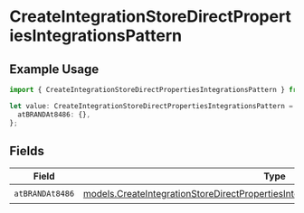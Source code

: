 # CreateIntegrationStoreDirectPropertiesIntegrationsPattern

## Example Usage

```typescript
import { CreateIntegrationStoreDirectPropertiesIntegrationsPattern } from "@vercel/sdk/models/createintegrationstoredirectop.js";

let value: CreateIntegrationStoreDirectPropertiesIntegrationsPattern = {
  atBRANDAt8486: {},
};
```

## Fields

| Field                                                                                                                                                                        | Type                                                                                                                                                                         | Required                                                                                                                                                                     | Description                                                                                                                                                                  |
| ---------------------------------------------------------------------------------------------------------------------------------------------------------------------------- | ---------------------------------------------------------------------------------------------------------------------------------------------------------------------------- | ---------------------------------------------------------------------------------------------------------------------------------------------------------------------------- | ---------------------------------------------------------------------------------------------------------------------------------------------------------------------------- |
| `atBRANDAt8486`                                                                                                                                                              | [models.CreateIntegrationStoreDirectPropertiesIntegrationsResponse200AtBRANDAt8486](../models/createintegrationstoredirectpropertiesintegrationsresponse200atbrandat8486.md) | :heavy_check_mark:                                                                                                                                                           | N/A                                                                                                                                                                          |